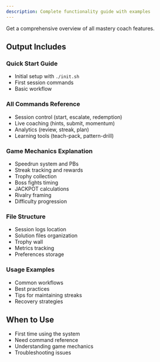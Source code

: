 ```yaml
---
description: Complete functionality guide with examples
---
```


Get a comprehensive overview of all mastery coach features.

## Output Includes

### Quick Start Guide
- Initial setup with `./init.sh`
- First session commands
- Basic workflow

### All Commands Reference
- Session control (start, escalate, redemption)
- Live coaching (hints, submit, momentum)
- Analytics (review, streak, plan)
- Learning tools (teach-pack, pattern-drill)

### Game Mechanics Explanation
- Speedrun system and PBs
- Streak tracking and rewards
- Trophy collection
- Boss fights timing
- JACKPOT calculations
- Rivalry framing
- Difficulty progression

### File Structure
- Session logs location
- Solution files organization
- Trophy wall
- Metrics tracking
- Preferences storage

### Usage Examples
- Common workflows
- Best practices
- Tips for maintaining streaks
- Recovery strategies

## When to Use
- First time using the system
- Need command reference
- Understanding game mechanics
- Troubleshooting issues
